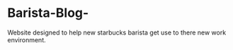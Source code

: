# Barista-Blog-
Website designed to help new starbucks barista get use to there new work environment.
